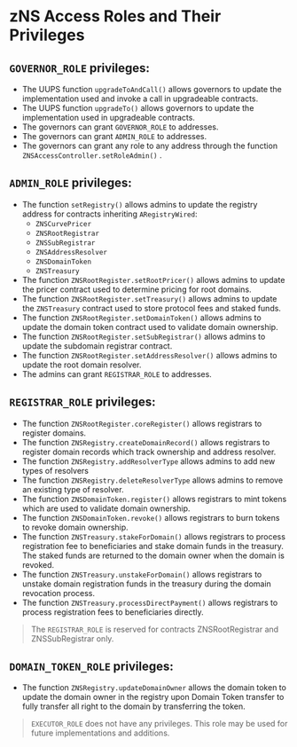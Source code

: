 # zNS Access Roles and Their Privileges

## `GOVERNOR_ROLE` privileges:
- The UUPS function `upgradeToAndCall()` allows governors to update the implementation used and invoke a call in upgradeable
contracts. 
- The UUPS function `upgradeTo()` allows governors to update the implementation used in upgradeable contracts. 
- The governors can grant `GOVERNOR_ROLE` to addresses. 
- The governors can grant `ADMIN_ROLE` to addresses. 
- The governors can grant any role to any address through the function `ZNSAccessController.setRoleAdmin()` .

## `ADMIN_ROLE` privileges:
- The function `setRegistry()` allows admins to update the registry address for contracts inheriting `ARegistryWired`:
  - `ZNSCurvePricer` 
  - `ZNSRootRegistrar` 
  - `ZNSSubRegistrar` 
  - `ZNSAddressResolver` 
  - `ZNSDomainToken` 
  - `ZNSTreasury`
- The function `ZNSRootRegister.setRootPricer()` allows admins to update the pricer contract used to determine pricing for root
domains. 
- The function `ZNSRootRegister.setTreasury()` allows admins to update the `ZNSTreasury` contract used to store protocol fees
and staked funds. 
- The function `ZNSRootRegister.setDomainToken()` allows admins to update the domain token contract used to validate domain
ownership. 
- The function `ZNSRootRegister.setSubRegistrar()` allows admins to update the subdomain registrar contract. 
- The function `ZNSRootRegister.setAddressResolver()` allows admins to update the root domain resolver. 
- The admins can grant `REGISTRAR_ROLE` to addresses.

## `REGISTRAR_ROLE` privileges:
- The function `ZNSRootRegister.coreRegister()` allows registrars to register domains. 
- The function `ZNSRegistry.createDomainRecord()` allows registrars to register domain records which track ownership and address
resolver. 
- The function `ZNSRegistry.addResolverType` allows admins to add new types of resolvers
- The function `ZNSRegistry.deleteResolverType` allows admins to remove an existing type of resolver.
- The function `ZNSDomainToken.register()` allows registrars to mint tokens which are used to validate domain ownership. 
- The function `ZNSDomainToken.revoke()` allows registrars to burn tokens to revoke domain ownership. 
- The function `ZNSTreasury.stakeForDomain()` allows registrars to process registration fee to beneficiaries and stake domain funds
in the treasury. The staked funds are returned to the domain owner when the domain is revoked. 
- The function `ZNSTreasury.unstakeForDomain()` allows registrars to unstake domain registration funds in the treasury during the
domain revocation process. 
- The function `ZNSTreasury.processDirectPayment()` allows registrars to process registration fees to beneficiaries directly.
>The `REGISTRAR_ROLE` is reserved for contracts ZNSRootRegistrar and ZNSSubRegistrar only.

## `DOMAIN_TOKEN_ROLE` privileges:
- The function `ZNSRegistry.updateDomainOwner` allows the domain token to update the domain owner in the registry upon Domain Token transfer to fully transfer all right to the domain by transferring the token.

>`EXECUTOR_ROLE` does not have any privileges. This role may be used for future implementations and additions.
